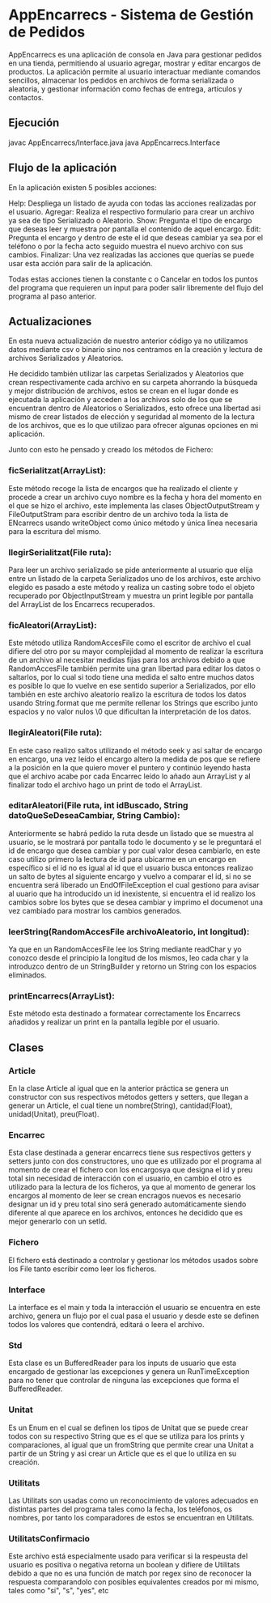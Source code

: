 # AppEncarrecs - Sistema de Gestión de Pedidos

AppEncarrecs es una aplicación de consola en Java para gestionar pedidos en una tienda, permitiendo al usuario agregar, mostrar y editar encargos de productos. La aplicación permite al usuario interactuar mediante comandos sencillos, almacenar los pedidos en archivos de forma serializada o aleatoria, y gestionar información como fechas de entrega, artículos y contactos.

## Ejecución

javac AppEncarrecs/Interface.java
java AppEncarrecs.Interface

## Flujo de la aplicación

En la aplicación existen 5 posibles acciones:

Help:
    Despliega un listado de ayuda con todas las acciones realizadas por el usuario.
Agregar:
    Realiza el respectivo formulario para crear un archivo ya sea de tipo Serializado o Aleatorio.
Show:
    Pregunta el tipo de encargo que deseas leer y muestra por pantalla el contenido de aquel encargo.
Edit:
    Pregunta el encargo y dentro de este el id que deseas cambiar ya sea por el teléfono o por la fecha acto seguido muestra el nuevo archivo con sus cambios.
Finalizar:
    Una vez realizadas las acciones que querías se puede usar esta acción para salir de la aplicación.

Todas estas acciones tienen la constante c o Cancelar en todos los puntos del programa que requieren un input para poder salir libremente del flujo del programa al paso anterior.

## Actualizaciones

En esta nueva actualización de nuestro anterior código ya no utilizamos datos mediante csv o binario sino nos centramos en la creación y lectura de archivos Serializados y Aleatorios.

He decidido también utilizar las carpetas Serializados y Aleatorios que crean respectivamente cada archivo en su carpeta ahorrando la búsqueda y mejor distribución de archivos, estos se crean en el lugar donde es ejecutada la aplicación y acceden a los archivos solo de los que se encuentran dentro de Aleatorios o Serializados, esto ofrece una libertad asi mismo de crear listados de elección y seguridad al momento de la lectura de los archivos, que es lo que utilizao para ofrecer algunas opciones en mi aplicación.

Junto con esto he pensado y creado los métodos de Fichero:

### ficSerialitzat(ArrayList<Encarrec>):
 Este método recoge la lista de encargos que ha realizado el cliente y procede a crear un archivo cuyo nombre es la fecha y hora del momento en el que se hizo el archivo, este implementa las clases ObjectOutputStream y FileOutputStram para escribir dentro de un archivo toda la lista de ENcarrecs usando writeObject como único método y única línea necesaria para la escritura del mismo.

### llegirSerialitzat(File ruta):
 Para leer un archivo serializado se pide anteriormente al usuario que elija entre un listado de la carpeta Serializados uno de los archivos, este archivo elegido es pasado a este método y realiza un casting sobre todo el objeto recuperado por ObjectInputStream y muestra un print legible por pantalla del ArrayList de los Encarrecs recuperados.

### ficAleatori(ArrayList<Encarrec>):
 Este método utiliza RandomAccesFile como el escritor de archivo el cual difiere del otro por su mayor complejidad al momento de realizar la escritura de un archivo al necesitar medidas fijas para los archivos debido a que RandomAccesFile también permite una gran libertad para editar los datos o saltarlos, por lo cual si todo tiene una medida el salto entre muchos datos es posible lo que lo vuelve en ese sentido superior a Serializados, por ello también en este archivo aleatorio realizo la escritura de todos los datos usando String.format que me permite rellenar los Strings que escribo junto espacios y no valor nulos \0 que dificultan la interpretación de los datos.

### llegirAleatori(File ruta):
 En este caso realizo saltos utilizando el método seek y así saltar de encargo en encargo, una vez leído el encargo altero la medida de pos que se refiere a la posición en la que quiero mover el puntero y continúo leyendo hasta que el archivo acabe por cada Encarrec leído lo añado aun ArrayList y al finalizar todo el archivo hago un print de todo el ArrayList.

### editarAleatori(File ruta, int idBuscado, String datoQueSeDeseaCambiar, String Cambio):
 Anteriormente se habrá pedido la ruta desde un listado que se muestra al usuario, se le mostrará por pantalla todo le documento y se le preguntará el id de encargo que desea cambiar y por cual valor desea cambiarlo, en este caso utilizo primero la lectura de id para ubicarme en un encargo en específico si el id no es igual al id que el usuario busca entonces realizao un salto de bytes al siguiente encargo y vuelvo a comparar el id, si no se encuentra será liberado un EndOfFileException el cual gestiono para avisar al uuario que ha introducido un id inexistente, si encuentra el id realizo los cambios sobre los bytes que se desea cambiar y imprimo el documenot una vez cambiado para mostrar los cambios generados.

### leerString(RandomAccesFile archivoAleatorio, int longitud):
 Ya que en un RandomAccesFile lee los String mediante readChar y yo conozco desde el principio la longitud de los mismos, leo cada char y la introduzco dentro de un StringBuilder y retorno un String con los espacios eliminados.

### printEncarrecs(ArrayList<Encarrecs>):
 Este método esta destinado a formatear correctamente los Encarrecs añadidos y realizar un print en la pantalla legible por el usuario.

## Clases

### Article

En la clase Article al igual que en la anterior práctica se genera un constructor con sus respectivos métodos getters y setters, que llegan a generar un Article, el cual tiene un nombre(String), cantidad(Float), unidad(Unitat), preu(Float).

### Encarrec

Esta clase destinada a generar encarrecs tiene sus respectivos getters y setters junto con dos constructores, uno que es utilizado por el programa al momento de crear el fichero con los encargosya que designa el id y preu total sin necesidad de interacción con el usuario, en cambio el otro es utilizado para la lectura de los ficheros, ya que al momento de generar los encargos al momento de leer se crean encragos nuevos es necesario designar un id y preu total sino será generado automáticamente siendo diferente al que aparece en los archivos, entonces he decidido que es mejor generarlo con un setId. 

### Fichero

El fichero está destinado a controlar y gestionar los métodos usados sobre los File tanto escribir como leer los ficheros.

### Interface

La interface es el main y toda la interacción el usuario se encuentra en este archivo, genera un flujo por el cual pasa el usuario y desde este se definen todos los valores que contendrá, editará o leera el archivo.

### Std

Esta clase es un BufferedReader para los inputs de usuario que esta encargado de gestionar las excepciones y genera un RunTimeException para no tener que controlar de ninguna las excepciones que forma el BufferedReader.

### Unitat

Es un Enum en el cual se definen los tipos de Unitat que se puede crear todos con su respectivo String que es el que se utiliza para los prints y comparaciones, al igual que un fromString que permite crear una Unitat a partir de un String y asi crear un Article que es el que lo utiliza en su creación. 

### Utilitats

Las Utilitats son usadas como un reconocimiento de valores adecuados en distintas partes del programa tales como la fecha, los teléfonos, os nombres, por tanto los comparadores de estos se encuentran en Utilitats.

### UtilitatsConfirmacio

Este archivo está especialmente usado para verificar si la respeusta del usuario es positiva o negativa retorna un boolean y difiere de Utilitats debido a que no es una función de match por regex sino de reconocer la respuesta comparandolo con posibles equivalentes creados por mi mismo, tales como "si", "s", "yes", etc